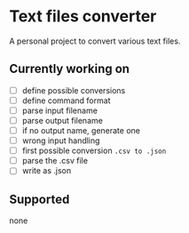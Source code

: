 # Text files converter

A personal project to convert various text files.

## Currently working on

- [ ] define possible conversions
- [ ] define command format
- [ ] parse input filename
- [ ] parse output filename
- [ ] if no output name, generate one
- [ ] wrong input handling
- [ ] first possible conversion
`.csv to .json`
- [ ] parse the .csv file
- [ ] write as .json

## Supported

none
